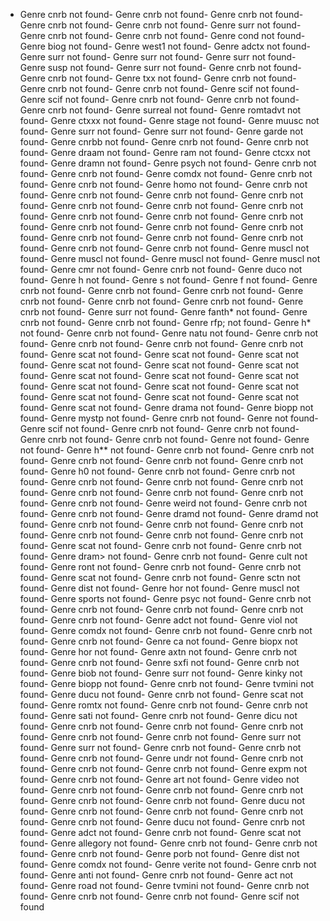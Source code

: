 - Genre cnrb not found- Genre cnrb not found- Genre cnrb not found- Genre cnrb not found- Genre cnrb not found- Genre surr not found- Genre cnrb not found- Genre cnrb not found- Genre cond not found- Genre biog not found- Genre west1 not found- Genre adctx not found- Genre surr not found- Genre surr not found- Genre surr not found- Genre 	susp not found- Genre surr not found- Genre cnrb not found- Genre cnrb not found- Genre txx not found- Genre cnrb not found- Genre cnrb not found- Genre cnrb not found- Genre scif not found- Genre scif not found- Genre cnrb not found- Genre cnrb not found- Genre cnrb not found- Genre surreal not found- Genre romtadvt not found- Genre ctxxx not found- Genre stage not found- Genre muusc not found- Genre surr not found- Genre surr not found- Genre garde not found- Genre cnrbb not found- Genre cnrb not found- Genre cnrb not found- Genre draam not found- Genre ram not found- Genre ctcxx not found- Genre dramn not found- Genre psych not found- Genre cnrb not found- Genre cnrb not found- Genre comdx not found- Genre cnrb not found- Genre cnrb not found- Genre homo not found- Genre cnrb not found- Genre cnrb not found- Genre cnrb not found- Genre cnrb not found- Genre cnrb not found- Genre cnrb not found- Genre cnrb not found- Genre cnrb not found- Genre cnrb not found- Genre cnrb not found- Genre cnrb not found- Genre cnrb not found- Genre cnrb not found- Genre cnrb not found- Genre cnrb not found- Genre cnrb not found- Genre cnrb not found- Genre cnrb not found- Genre muscl not found- Genre muscl not found- Genre muscl not found- Genre muscl not found- Genre cmr not found- Genre cnrb not found- Genre duco not found- Genre h not found- Genre s not found- Genre f not found- Genre cnrb not found- Genre cnrb not found- Genre cnrb not found- Genre cnrb not found- Genre cnrb not found- Genre cnrb not found- Genre cnrb not found- Genre surr not found- Genre fanth* not found- Genre cnrb not found- Genre cnrb not found- Genre rfp; not found- Genre h* not found- Genre cnrb not found- Genre natu not found- Genre cnrb not found- Genre cnrb not found- Genre cnrb not found- Genre cnrb not found- Genre scat not found- Genre scat not found- Genre scat not found- Genre scat not found- Genre scat not found- Genre scat not found- Genre scat not found- Genre scat not found- Genre scat not found- Genre scat not found- Genre scat not found- Genre scat not found- Genre scat not found- Genre scat not found- Genre scat not found- Genre scat not found- Genre drama not found- Genre biopp not found- Genre mystp not found- Genre cnrb not found- Genre  not found- Genre scif not found- Genre cnrb not found- Genre cnrb not found- Genre cnrb not found- Genre cnrb not found- Genre  not found- Genre  not found- Genre h** not found- Genre cnrb not found- Genre cnrb not found- Genre cnrb not found- Genre cnrb not found- Genre cnrb not found- Genre h0 not found- Genre cnrb not found- Genre cnrb not found- Genre cnrb not found- Genre cnrb not found- Genre cnrb not found- Genre cnrb not found- Genre cnrb not found- Genre cnrb not found- Genre cnrb not found- Genre weird not found- Genre cnrb not found- Genre cnrb not found- Genre dramd not found- Genre dramd not found- Genre cnrb not found- Genre cnrb not found- Genre cnrb not found- Genre cnrb not found- Genre cnrb not found- Genre cnrb not found- Genre scat not found- Genre cnrb not found- Genre cnrb not found- Genre dram> not found- Genre cnrb not found- Genre cult not found- Genre ront not found- Genre cnrb not found- Genre cnrb not found- Genre scat not found- Genre cnrb not found- Genre sctn not found- Genre dist not found- Genre hor not found- Genre muscl not found- Genre sports not found- Genre psyc not found- Genre cnrb not found- Genre cnrb not found- Genre cnrb not found- Genre cnrb not found- Genre cnrb not found- Genre adct not found- Genre viol not found- Genre comdx not found- Genre cnrb not found- Genre cnrb not found- Genre cnrb not found- Genre ca not found- Genre biopx not found- Genre hor not found- Genre axtn not found- Genre cnrb not found- Genre cnrb not found- Genre sxfi not found- Genre cnrb not found- Genre biob not found- Genre surr not found- Genre kinky not found- Genre biopp not found- Genre cnrb not found- Genre tvmini not found- Genre ducu not found- Genre cnrb not found- Genre scat not found- Genre romtx not found- Genre cnrb not found- Genre cnrb not found- Genre sati not found- Genre cnrb not found- Genre dicu not found- Genre cnrb not found- Genre cnrb not found- Genre cnrb not found- Genre cnrb not found- Genre cnrb not found- Genre surr not found- Genre surr not found- Genre cnrb not found- Genre cnrb not found- Genre cnrb not found- Genre undr not found- Genre cnrb not found- Genre cnrb not found- Genre cnrb not found- Genre expm not found- Genre cnrb not found- Genre art not found- Genre video not found- Genre cnrb not found- Genre cnrb not found- Genre cnrb not found- Genre cnrb not found- Genre cnrb not found- Genre ducu not found- Genre cnrb not found- Genre cnrb not found- Genre cnrb not found- Genre cnrb not found- Genre ducu not found- Genre cnrb not found- Genre adct not found- Genre cnrb not found- Genre scat not found- Genre allegory not found- Genre cnrb not found- Genre cnrb not found- Genre cnrb not found- Genre porb not found- Genre dist not found- Genre comdx not found- Genre verite not found- Genre cnrb not found- Genre anti not found- Genre cnrb not found- Genre act not found- Genre road not found- Genre tvmini not found- Genre cnrb not found- Genre cnrb not found- Genre cnrb not found- Genre scif not found